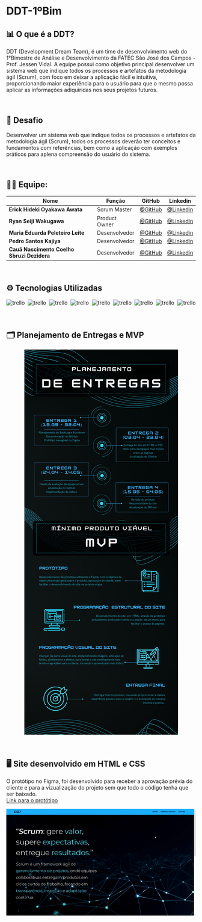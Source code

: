 # DDT-1ºBim

**<h2>📊 O que é a DDT?</h2>**
DDT (Development Dream Team), é um time de desenvolvimento web do 1°Bimestre de Análise e Desenvolvimento da FATEC São José dos Campos - Prof. Jessen Vidal. A equipe possui como objetivo principal desenvolver  um  sistema  web que  indique  todos  os  processos  e  artefatos  da  metodologia  ágil (Scrum), com foco em deixar a aplicação fácil e intuitiva, proporcionando maior experiência para o usuário para que o mesmo possa aplicar as informações adiquiridas nos seus projetos futuros.

<br>

**<h2>🎯 Desafio</h2>**
Desenvolver  um  sistema  web que  indique  todos  os  processos  e  artefatos  da  metodologia  ágil (Scrum),  todos os processos deverão  ter conceitos  e  fundamentos  com  referências,  bem  como  a aplicação com exemplos práticos para aplena compreensão do usuário do sistema.

<br>

**<h2>👨‍💻 Equipe: </h2>**
<div align="center">
  
|Nome|Função|GitHub|Linkedin|
| -------- |-------- |-------- |-------- |
|**Erick Hideki Oyakawa Awata**|Scrum Master|[@GitHub](https://github.com/erickhoawata)|[@Linkedin](http://linkedin.com/in/érick-awata)
|**Ryan Seiji Wakugawa**|Product Owner|[@GitHub](https://github.com/ryan-wakugawaa)|[@Linkedin]()
|**Maria Eduarda Peleteiro Leite**|Desenvolvedor|[@GitHub](https://github.com/Dudaleite08">)|[@Linkedin]()
|**Pedro Santos Kajiya**|Desenvolvedor|[@GitHub](https://github.com/kajiyap)|[@Linkedin](https://www.linkedin.com/in/pedro-santos-kajiya-65763b260/)
|**Cauã Nascimento Coelho Sbruzi Dezidera**|Desenvolvedor|[@GitHub](https://github.com/CauaDezidera)|[@Linkedin]()
  
<br>  
  
</div>

**<h2>⚙ Tecnologias Utilizadas</h2>**
<div align="center">
  <img src="https://img.shields.io/badge/Flask-000000?style=for-the-badge&logo=flask&logoColor=white" title="trello" alt="trello"/>&nbsp;
  <img src="https://img.shields.io/badge/GitHub-100000?style=for-the-badge&logo=github&logoColor=white" title="trello" alt="trello"/>&nbsp;
  <img src="https://img.shields.io/badge/Python-14354C?style=for-the-badge&logo=python&logoColor=white" title="trello" alt="trello"/>&nbsp;
  <img src="https://img.shields.io/badge/Trello-0052CC?style=for-the-badge&logo=trello&logoColor=white" title="trello" alt="trello"/>&nbsp;
  <img src="https://img.shields.io/badge/Canva-%2300C4CC.svg?&style=for-the-badge&logo=Canva&logoColor=white" title="trello" alt="trello"/>&nbsp;
  <img src="https://img.shields.io/badge/HTML-239120?style=for-the-badge&logo=html5&logoColor=white" title="trello" alt="trello"/>&nbsp;
  <img src="https://img.shields.io/badge/CSS-239120?&style=for-the-badge&logo=css3&logoColor=white" title="trello" alt="trello"/>&nbsp;
  <img src="https://img.shields.io/badge/Microsoft_Excel-217346?style=for-the-badge&logo=microsoft-excel&logoColor=white" title="trello" alt="trello"/>&nbsp;
  <img src="https://img.shields.io/badge/Figma-F24E1E?style=for-the-badge&logo=figma&logoColor=white" title="trello" alt="trello"/>&nbsp;

  
</div>

<br>

**<h2>🗂 Planejamento de Entregas e MVP</h2>**

<div align="center">

![mvp](src/mvp.png)

</div>

<br>

**<h2>🖥 Site desenvolvido em HTML e CSS </h2>**
O protótipo no Figma, foi desenvolvido para receber a aprovação prévia do cliente e para a vizualização do projeto sem que todo o código tenha que ser baixado.<br>
<a href="https://www.figma.com/file/tDrqLQKNsiGbglnTp2CcwX/Prot%C3%B3tipo-API?node-id=0%3A1&t=iDi9wkiwjeJAybF1-1">Link para o protótipo</a><br>

<div align="center">

![Prototipo](src/api.gif)

</div>


